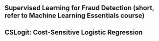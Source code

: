## Supervised Learning for Fraud Detection (short, refer to Machine Learning Essentials course)
## CSLogit: Cost-Sensitive Logistic Regression